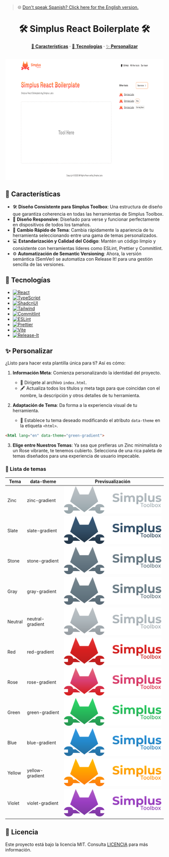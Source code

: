 > 🌐 [Don't speak Spanish? Click here for the English version.](README.md)

<h1 align="center">🛠 Simplus React Boilerplate 🛠</h1>

<p align="center">
  <a href="#características">🌟 <strong>Características</strong></a> ·
  <a href="#tecnologías">🧰 <strong>Tecnologías</strong></a> ·
  <a href="#personalizar">✨ <strong>Personalizar</strong></a>
</p>
<br/>

<img src="SimplusToolbox.png" style="height: 384px"/>

## 🌟 Características
- 🛠 **Diseño Consistente para Simplus Toolbox**: Una estructura de diseño que garantiza coherencia en todas las herramientas de Simplus Toolbox.
- 📱 **Diseño Responsive**: Diseñado para verse y funcionar perfectamente en dispositivos de todos los tamaños.
- 🎨 **Cambio Rápido de Tema**: Cambia rápidamente la apariencia de tu herramienta seleccionando entre una gama de temas personalizados.
- 💻 **Estandarización y Calidad del Código**: Mantén un código limpio y consistente con herramientas líderes como ESLint, Prettier y Commitlint.
- ⚙️ **Automatización de Semantic Versioning**: Ahora, la versión semántica (SemVer) se automatiza con Release It! para una gestión sencilla de las versiones.


## 🧰 Tecnologías

- [![React][React]][React-url]
- [![TypeScript][TypeScript]][TypeScript-url]
- [![ShadcnUI][ShadcnUI]][ShadcnUI-url]
- [![Tailwind][Tailwind]][Tailwind-url]
- [![Commitlint][Commitlint]][Commitlint-url]
- [![ESLint][ESLint]][ESLint-url]
- [![Prettier][Prettier]][Prettier-url]
- [![Vite][Vite]][Vite-url]
- [![Release-It]][Release-It-url]

## ✨ Personalizar

¿Listo para hacer esta plantilla única para ti? Así es cómo:

1. **Información Meta**: Comienza personalizando la identidad del proyecto.
   - 📝 Dirígete al archivo `index.html`.
   - 🖋 Actualiza todos los títulos y meta tags para que coincidan con el nombre, la descripción y otros detalles de tu herramienta.

2. **Adaptación de Tema**: Da forma a la experiencia visual de tu herramienta.
   - 🎨 Establece tu tema deseado modificando el atributo `data-theme` en la etiqueta `<html>`.
   
```html
<html lang="en" data-theme="green-gradient">
```

3. **Elige entre Nuestros Temas**: Ya sea que prefieras un Zinc minimalista o un Rose vibrante, te tenemos cubierto. Selecciona de una rica paleta de temas diseñados para una experiencia de usuario impecable.

### 🎨 Lista de temas

| Tema  | data-theme | Previsualización |
| ------------- | ------------- | ------------- |
| Zinc | zinc-gradient | ![zinc-gradient](zinc-gradient.svg)  |
| Slate | slate-gradient | ![slate-gradient](slate-gradient.svg) |
| Stone | stone-gradient | ![stone-gradient](stone-gradient.svg) |
| Gray | gray-gradient | ![gray-gradient](gray-gradient.svg) |
| Neutral | neutral-gradient | ![neutral-gradient](neutral-gradient.svg) |
| Red | red-gradient | ![red-gradient](red-gradient.svg) |
| Rose | rose-gradient | ![rose-gradient](rose-gradient.svg) |
| Green | green-gradient | ![green-gradient](green-gradient.svg) |
| Blue | blue-gradient | ![blue-gradient](blue-gradient.svg) |
| Yellow | yellow-gradient | ![yellow-gradient](yellow-gradient.svg) |
| Violet | violet-gradient | ![violet-gradient](violet-gradient.svg) |

## 📜 Licencia

Este proyecto está bajo la licencia MIT. Consulta [LICENCIA](../CODE_OF_CONDUCT.md) para más información.

[SimplusLabs-url]: https://github.com/Simplus-Labs/
[React]: https://img.shields.io/badge/React-61DAFB.svg?style=for-the-badge&logo=React&logoColor=black
[React-url]: https://reactjs.org/
[TypeScript]: https://img.shields.io/badge/TypeScript-3178C6.svg?style=for-the-badge&logo=TypeScript&logoColor=white
[TypeScript-url]: https://www.typescriptlang.org/
[ShadcnUI]: https://img.shields.io/badge/ShadcnUI-000000.svg?style=for-the-badge&logo=ShadcnUI&logoColor=white
[ShadcnUI-url]: https://shadcn.com/
[Tailwind]: https://img.shields.io/badge/Tailwind%20CSS-06B6D4.svg?style=for-the-badge&logo=Tailwind-CSS&logoColor=white
[Tailwind-url]: https://tailwindcss.com/
[Vite]: https://img.shields.io/badge/Vite-646CFF.svg?style=for-the-badge&logo=Vite&logoColor=white
[Vite-url]: https://vitejs.dev/
[Commitlint]: https://img.shields.io/badge/commitlint-000000.svg?style=for-the-badge&logo=commitlint&logoColor=white
[Commitlint-url]: https://commitlint.js.org/
[ESLint]: https://img.shields.io/badge/ESLint-4B32C3.svg?style=for-the-badge&logo=ESLint&logoColor=white
[ESLint-url]: https://eslint.org/
[Prettier]:https://img.shields.io/badge/Prettier-F7B93E.svg?style=for-the-badge&logo=Prettier&logoColor=black
[Prettier-url]: https://prettier.io/
[Release-It]:https://img.shields.io/badge/ReleaseIt-000000.svg?style=for-the-badge&logo=ReleaseIt&logoColor=white
[Release-It-url]: https://github.com/release-it/release-it